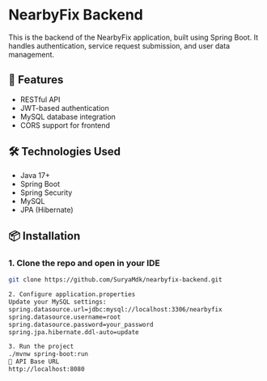 # NearbyFix Backend

This is the backend of the NearbyFix application, built using Spring Boot. It handles authentication, service request submission, and user data management.

## 🧩 Features

- RESTful API
- JWT-based authentication
- MySQL database integration
- CORS support for frontend

## 🛠 Technologies Used

- Java 17+
- Spring Boot
- Spring Security
- MySQL
- JPA (Hibernate)

## 📦 Installation

### 1. Clone the repo and open in your IDE

```bash
git clone https://github.com/SuryaMdk/nearbyfix-backend.git

2. Configure application.properties
Update your MySQL settings:
spring.datasource.url=jdbc:mysql://localhost:3306/nearbyfix
spring.datasource.username=root
spring.datasource.password=your_password
spring.jpa.hibernate.ddl-auto=update

3. Run the project
./mvnw spring-boot:run
🔗 API Base URL
http://localhost:8080
